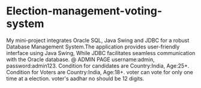 # Election-management-voting-system
My mini-project integrates Oracle SQL, Java Swing and  JDBC for a robust Database Management System.The application provides user-friendly interface using Java Swing, While JDBC facilitates seamless communication with the Oracle database.
@ ADMIN PAGE   username:admin,    password:admin123.
Condition for candidates are   Country:India,     Age:25+.
Condition for Voters are   Country:India,     Age:18+.
voter can vote for only one time at a election.
voter's aadhar no should be 12 digits.
